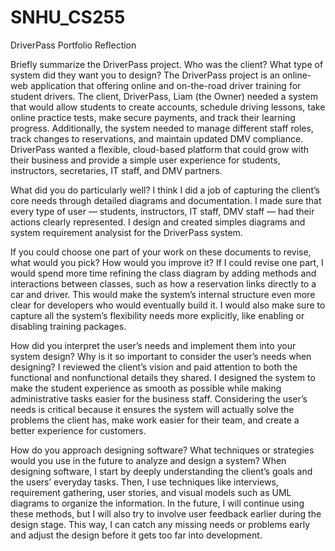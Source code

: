 # SNHU_CS255
DriverPass Portfolio Reflection

Briefly summarize the DriverPass project. Who was the client? What type of system did they want you to design?
The DriverPass project is an online-web application that offering online and on-the-road driver training for student drivers. The client, DriverPass, Liam (the Owner) needed a system that would allow students to create accounts, schedule driving lessons, take online practice tests, make secure payments, and track their learning progress. Additionally, the system needed to manage different staff roles, track changes to reservations, and maintain updated DMV compliance. DriverPass wanted a flexible, cloud-based platform that could grow with their business and provide a simple user experience for students, instructors, secretaries, IT staff, and DMV partners.

What did you do particularly well?
I think I did a job of capturing the client’s core needs through detailed diagrams and documentation. I made sure that every type of user — students, instructors, IT staff, DMV staff — had their actions clearly represented. I design and created simples diagrams and system requirement analysist for the DriverPass system.

If you could choose one part of your work on these documents to revise, what would you pick? How would you improve it?
If I could revise one part, I would spend more time refining the class diagram by adding methods and interactions between classes, such as how a reservation links directly to a car and driver. This would make the system’s internal structure even more clear for developers who would eventually build it. I would also make sure to capture all the system’s flexibility needs more explicitly, like enabling or disabling training packages.

How did you interpret the user’s needs and implement them into your system design? Why is it so important to consider the user’s needs when designing?
I reviewed the client’s vision and paid attention to both the functional and nonfunctional details they shared. I designed the system to make the student experience as smooth as possible while making administrative tasks easier for the business staff. Considering the user’s needs is critical because it ensures the system will actually solve the problems the client has, make work easier for their team, and create a better experience for customers.

How do you approach designing software? What techniques or strategies would you use in the future to analyze and design a system?
When designing software, I start by deeply understanding the client’s goals and the users’ everyday tasks. Then, I use techniques like interviews, requirement gathering, user stories, and visual models such as UML diagrams to organize the information. In the future, I will continue using these methods, but I will also try to involve user feedback earlier during the design stage. This way, I can catch any missing needs or problems early and adjust the design before it gets too far into development.

